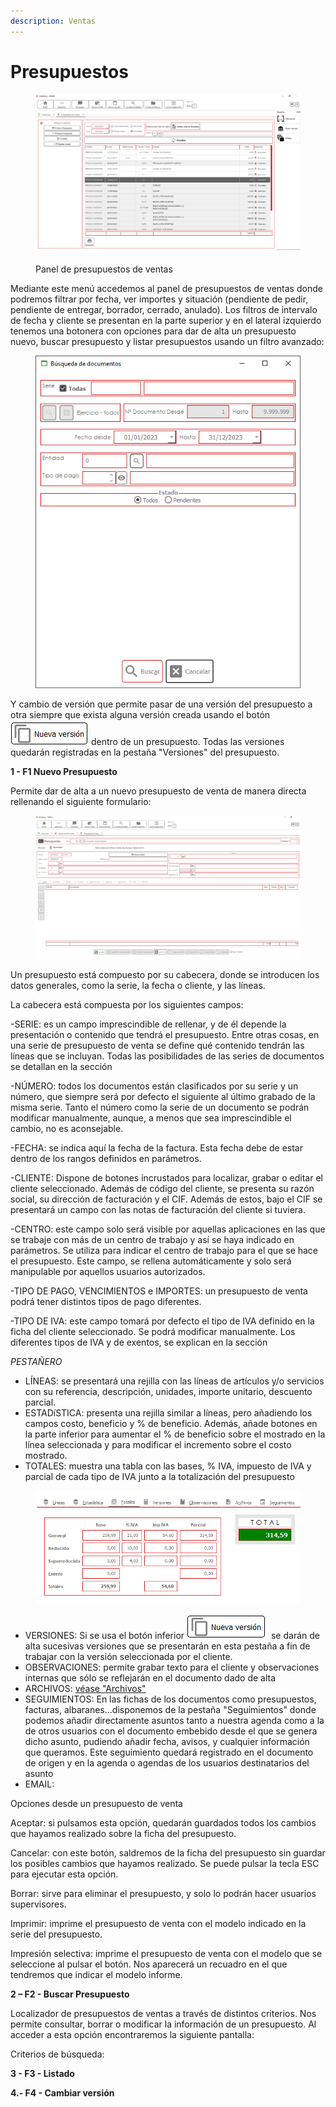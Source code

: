 ```yaml
---
description: Ventas
---
```


# Presupuestos

<figure><img src="../../.gitbook/assets/imagen (8).png" alt=""><figcaption><p>Panel de presupuestos de ventas</p></figcaption></figure>

Mediante este menú accedemos al panel de presupuestos de ventas donde podremos filtrar por fecha, ver importes y situación (pendiente de pedir, pendiente de entregar, borrador, cerrado, anulado). Los filtros de intervalo de fecha y cliente se presentan en la parte superior y en el lateral izquierdo tenemos una botonera con opciones para dar de alta un presupuesto nuevo, buscar presupuesto y listar presupuestos usando un filtro avanzado:

<figure><img src="../../.gitbook/assets/imagen (1) (1) (7).png" alt=""><figcaption></figcaption></figure>

Y cambio de versión que permite pasar de una versión del presupuesto a otra siempre que exista alguna versión creada usando el botón ![](<../../.gitbook/assets/imagen (4) (1).png>) dentro de un presupuesto. Todas las versiones quedarán registradas en la pestaña "Versiones" del presupuesto.

**1 - F1 Nuevo Presupuesto**

Permite dar de alta a un nuevo presupuesto de venta de manera directa rellenando el siguiente formulario:

<figure><img src="../../.gitbook/assets/imagen (1).png" alt=""><figcaption></figcaption></figure>

Un presupuesto está compuesto por su cabecera, donde se introducen los datos generales, como la serie, la fecha o cliente, y las líneas.

La cabecera está compuesta por los siguientes campos:

\-SERIE: es un campo imprescindible de rellenar, y de él depende la presentación o contenido que tendrá el presupuesto. Entre otras cosas, en una serie de presupuesto de venta se define qué contenido tendrán las líneas que se incluyan. Todas las posibilidades de las series de documentos se detallan en la sección

\-NÚMERO: todos los documentos están clasificados por su serie y un número, que siempre será por defecto el siguiente al último grabado de la misma serie. Tanto el número como la serie de un documento se podrán modificar manualmente, aunque, a menos que sea imprescindible el cambio, no es aconsejable.

\-FECHA: se indica aquí la fecha de la factura. Esta fecha debe de estar dentro de los rangos definidos en parámetros.

\-CLIENTE: Dispone de botones incrustados para localizar, grabar o editar el cliente seleccionado. Además de código del cliente, se presenta su razón social, su dirección de facturación y el CIF. Además de estos, bajo el CIF se presentará un campo con las notas de facturación del cliente si tuviera.

\-CENTRO: este campo solo será visible por aquellas aplicaciones en las que se trabaje con más de un centro de trabajo y así se haya indicado en parámetros. Se utiliza para indicar el centro de trabajo para el que se hace el presupuesto. Este campo, se rellena automáticamente y solo será manipulable por aquellos usuarios autorizados.

\-TIPO DE PAGO, VENCIMIENTOS e IMPORTES: un presupuesto de venta podrá tener distintos tipos de pago diferentes.

\-TIPO DE IVA: este campo tomará por defecto el tipo de IVA definido en la ficha del cliente seleccionado. Se podrá modificar manualmente. Los diferentes tipos de IVA y de exentos, se explican en la sección

_PESTAÑERO_

* LÍNEAS: se presentará una rejilla con las líneas de artículos y/o servicios con su referencia, descripción, unidades, importe unitario, descuento  parcial.
* ESTADíSTICA: presenta una rejilla similar a líneas, pero añadiendo los campos costo, beneficio y % de beneficio. Además, añade botones en la parte inferior para aumentar el % de beneficio sobre el mostrado en la línea seleccionada y para modificar el incremento sobre el costo mostrado.
* TOTALES: muestra una tabla con las bases, % IVA, impuesto de IVA y parcial de cada tipo de IVA junto a la totalización del presupuesto

<figure><img src="../../.gitbook/assets/imagen.png" alt=""><figcaption></figcaption></figure>

* VERSIONES: Si se usa el botón inferior ![](<../../.gitbook/assets/imagen (2).png>) se darán de alta sucesivas versiones que se presentarán en esta pestaña a fin de trabajar con la versión seleccionada por el cliente.
* OBSERVACIONES: permite grabar texto para el cliente y observaciones internas que sólo se reflejarán en el documento dado de alta
* ARCHIVOS: [véase "Archivos"](../maestros/articulos/ficha-del-articulo/archivos.md)
* SEGUIMIENTOS: En las fichas de los documentos como presupuestos, facturas, albaranes...disponemos de la pestaña "Seguimientos" donde podemos añadir directamente asuntos tanto a nuestra agenda como a la de otros usuarios con el documento embebido desde el que se genera dicho asunto, pudiendo añadir fecha, avisos, y cualquier información que queramos. Este seguimiento quedará registrado en el documento de origen y en la agenda o agendas de los usuarios destinatarios del asunto
* EMAIL:&#x20;

Opciones desde un presupuesto de venta

Aceptar: si pulsamos esta opción, quedarán guardados todos los cambios que hayamos realizado sobre la ficha del presupuesto.

Cancelar: con este botón, saldremos de la ficha del presupuesto sin guardar los posibles cambios que hayamos realizado. Se puede pulsar la tecla ESC para ejecutar esta opción.

Borrar: sirve para eliminar el presupuesto, y solo lo podrán hacer usuarios supervisores.

Imprimir: imprime el presupuesto de venta con el modelo indicado en la serie del presupuesto.

Impresión selectiva: imprime el presupuesto de venta con el modelo que se seleccione al pulsar el botón. Nos aparecerá un recuadro en el que tendremos que indicar el modelo informe.

**2 – F2 - Buscar Presupuesto**

Localizador de presupuestos de ventas a través de distintos criterios. Nos permite consultar, borrar o modificar la información de un presupuesto. Al acceder a esta opción encontraremos la siguiente pantalla:

Criterios de búsqueda:

**3 - F3 - Listado**

**4.- F4 - Cambiar versión**
